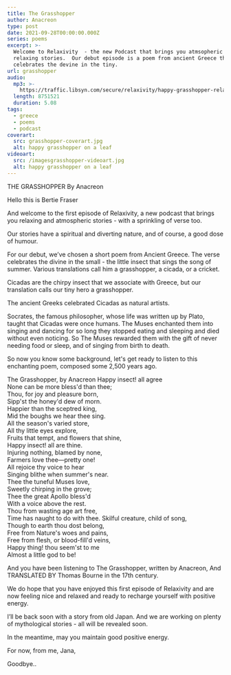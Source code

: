 ```yaml
---
title: The Grasshopper
author: Anacreon
type: post
date: 2021-09-28T00:00:00.000Z
series: poems
excerpt: >-
  Welcome to Relaxivity  - the new Podcast that brings you atmsopheric and
  relaxing stories.  Our debut episode is a poem from ancient Greece that
  celebrates the devine in the tiny.
url: grasshopper
audio:
  mp3: >-
    https://traffic.libsyn.com/secure/relaxivity/happy-grasshopper-relaxivity.mp3
  length: 8751521
  duration: 5.08
tags:
  - greece
  - poems
  - podcast
coverart:
  src: grasshopper-coverart.jpg
  alt: happy grasshopper on a leaf
videoart:
  src: /imagesgrasshopper-videoart.jpg
  alt: happy grasshopper on a leaf
---
```


THE GRASSHOPPER
By Anacreon

Hello this is Bertie Fraser

And welcome to the first episode of Relaxivity, a new podcast that brings you relaxing and atmospheric stories - with a sprinkling of verse too.

Our stories have a spiritual and diverting nature, and of course, a good dose of humour.

For our debut, we’ve chosen a short poem from Ancient Greece. The verse celebrates the divine in the small - the little insect that sings the song of summer. Various translations call him a grasshopper, a cicada, or a cricket.

Cicadas are the chirpy insect that we associate with Greece, but our translation calls our tiny hero a grasshopper.

The ancient Greeks celebrated Cicadas as natural artists.

Socrates, the famous philosopher, whose life was written up by Plato,   taught that Cicadas were once humans.  The Muses enchanted them into singing and dancing for so long they stopped eating and sleeping and died without even  noticing. So The Muses rewarded them with the gift of never needing food or sleep, and of singing from birth to death.

So now you know some background, let's get ready to listen to this enchanting poem, composed some 2,500 years ago.

The Grasshopper, by Anacreon
Happy insect! all agree\
None can be more bless'd than thee;\
Thou, for joy and pleasure born,\
Sipp'st the honey'd dew of morn.\
Happier than the sceptred king,\
Mid the boughs we hear thee sing.\
All the season's varied store,\
All thy little eyes explore,\
Fruits that tempt, and flowers that shine,\
Happy insect! all are thine.\
Injuring nothing, blamed by none,\
Farmers love thee—pretty one!\
All rejoice thy voice to hear\
Singing blithe when summer's near.\
Thee the tuneful Muses love,\
Sweetly chirping in the grove;\
Thee the great Apollo bless'd\
With a voice above the rest.\
Thou from wasting age art free,\
Time has naught to do with thee.
Skilful creature, child of song,\
Though to earth thou dost belong,\
Free from Nature's woes and pains,\
Free from flesh, or blood-fill'd veins,\
Happy thing! thou seem'st to me\
Almost a little god to be!

And you have been listening to The Grasshopper, written by Anacreon,  And TRANSLATED BY Thomas Bourne  in the 17th century.

We do hope that you have enjoyed this first episode of Relaxivity and are now feeling nice and relaxed and ready to recharge yourself with positive energy.

I’ll be back soon with a story from old Japan. And we are working on plenty of mythological stories - all will be revealed soon.

In the meantime, may you maintain good positive energy.

For now, from me, Jana,

Goodbye..
